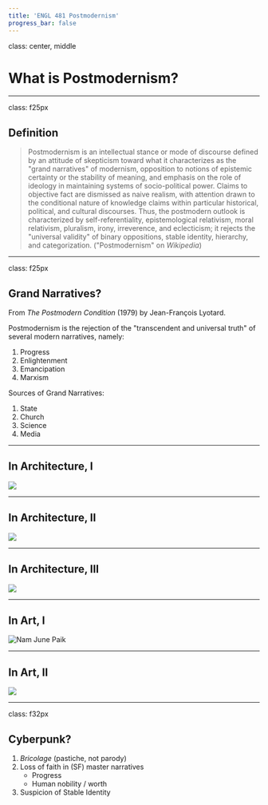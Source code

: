 ```yaml
---
title: 'ENGL 481 Postmodernism'
progress_bar: false
---
```

class: center, middle

# What is Postmodernism?

---
class: f25px
## Definition

>  Postmodernism is an intellectual stance or mode of discourse defined by an attitude of skepticism toward what it characterizes as the "grand narratives" of modernism, opposition to notions of epistemic certainty or the stability of meaning, and emphasis on the role of ideology in maintaining systems of socio-political power. Claims to objective fact are dismissed as naive realism, with attention drawn to the conditional nature of knowledge claims within particular historical, political, and cultural discourses. Thus, the postmodern outlook is characterized by self-referentiality, epistemological relativism, moral relativism, pluralism, irony, irreverence, and eclecticism; it rejects the "universal validity" of binary oppositions, stable identity, hierarchy, and categorization. ("Postmodernism" on *Wikipedia*)

---
class: f25px
## Grand Narratives?

From *The Postmodern Condition* (1979) by Jean-François Lyotard.

Postmodernism is the rejection of the "transcendent and universal truth" of several modern narratives, namely:

1. Progress
2. Enlightenment
3. Emancipation
4. Marxism

Sources of Grand Narratives:

1. State
2. Church
3. Science
4. Media

---

## In Architecture, I

![](https://upload.wikimedia.org/wikipedia/commons/5/52/Staatsgalerie1.jpg)

---

## In Architecture, II

![](https://upload.wikimedia.org/wikipedia/commons/thumb/d/de/MIT_Campus.jpg/711px-MIT_Campus.jpg)

---

## In Architecture, III

![](https://i.pinimg.com/736x/ac/c0/b0/acc0b010322364ae7f2ca4fa769b0237--postmodernism-telephone.jpg)

---

## In Art, I

![Nam June Paik](https://publicdelivery.org/wp-content/uploads/2019/02/Nam-June-Paik-TV-Buddha-1992-Buddha-monitor-CCTV-camera-134.6-x-210.8-%C3%97-55.9-cm-53.0-x-83.0-%C3%97-22.0-in-1-1.jpg)

---

## In Art, II

![](https://upload.wikimedia.org/wikipedia/commons/8/84/Spiral-jetty-from-rozel-point.png)

---
class: f32px
## Cyberpunk?

1. *Bricolage* (pastiche, not parody)
2. Loss of faith in (SF) master narratives
	* Progress
	* Human nobility / worth
3. Suspicion of Stable Identity
